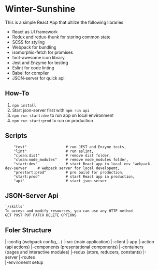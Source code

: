 # Winter-Sunshine
This is a simple React App that ultilze the following libraries
- React as UI framework
- Redux and redux-thunk for storing common state
- SCSS for styling
- Webpack for bundling
- isomorphic-fetch for promises
- font-awesome icon library
- Jest and Enzyme for testing
- Eslint for code linting
- Babel for compiler
- JSON-server for quick api

## How-To
1. `npm install`
2. Start json-server first with `npm run api` 
3. `npm run start:dev` to run app on local environment
4. `npm run start:prod` to run on production

## Scripts
```
    "test"                  # run JEST and Enzyme tests,
    "lint"                  # run eslint,
    "clean:dist"            # remove dist folder,
    "clean:node_modules"    # remove node_modules folder,
    "start:dev"             # start React app in local env "webpack-dev-server     # webpack server for local developemt,
    "prestart:prod"         # pre build for production,
    "start:prod"            # start React app in production,
    "api"                   # start json-server
```

## JSON-Server Api
```
`/skills`
To access and modify resources, you can use any HTTP method 
GET POST PUT PATCH DELETE OPTIONS
```
## Foler Structure
|-config                    (webpack config,...)
|-src                       (main application)
    |-client
        |-app
            |-action        (api actions)
            |-components    (presentational components)
            |-containers    (pages and interactive modules)
            |-redux         (store, reducers, constants)
    |-server
        |-routes            
|-environemt setup
